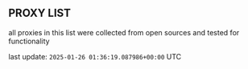 ## PROXY LIST

all proxies in this list were collected from open sources and tested for functionality

last update: `2025-01-26 01:36:19.087986+00:00` UTC